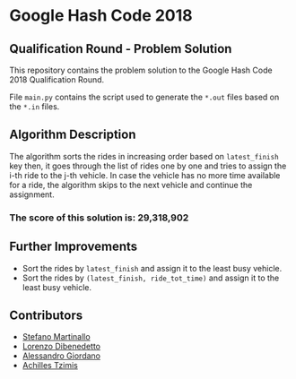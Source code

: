 # Google Hash Code 2018
## Qualification Round - Problem Solution

This repository contains the problem solution to the Google Hash Code 2018
Qualification Round.

File `main.py` contains the script used to generate the `*.out` files based on
the `*.in` files.

## Algorithm Description

The algorithm sorts the rides in increasing order based on `latest_finish` key
then, it goes through the list of rides one by one and tries to assign the
i-th ride to the j-th vehicle. In case the vehicle has no more time available for
a ride, the algorithm skips to the next vehicle and continue the assignment.

### The score of this solution is: **29,318,902**

## Further Improvements

  * Sort the rides by `latest_finish` and assign it to the least busy vehicle.
  * Sort the rides by `(latest_finish, ride_tot_time)`  and assign it to the
    least busy vehicle.

## Contributors

  * [Stefano Martinallo](https://github.com/nallo)
  * [Lorenzo Dibenedetto](https://www.facebook.com/cielodipintodiblu)
  * [Alessandro Giordano](https://www.facebook.com/deimos2346)
  * [Achilles Tzimis](https://www.facebook.com/achilles.tzimis)
